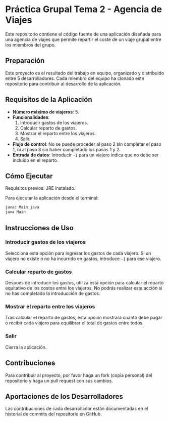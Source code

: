 # Práctica Grupal Tema 2 - Agencia de Viajes

Este repositorio contiene el código fuente de una aplicación diseñada para una agencia de viajes que permite repartir el coste de un viaje grupal entre los miembros del grupo.

## Preparación

Este proyecto es el resultado del trabajo en equipo, organizado y distribuido entre 5 desarrolladores. Cada miembro del equipo ha clonado este repositorio para contribuir al desarrollo de la aplicación.

## Requisitos de la Aplicación

- **Número máximo de viajeros**: 5.
- **Funcionalidades**:
  1. Introducir gastos de los viajeros.
  2. Calcular reparto de gastos.
  3. Mostrar el reparto entre los viajeros.
  4. Salir.
- **Flujo de control**: No se puede proceder al paso 2 sin completar el paso 1, ni al paso 3 sin haber completado los pasos 1 y 2.
- **Entrada de datos**: Introducir `-1` para un viajero indica que no debe ser incluido en el reparto.

## Cómo Ejecutar

Requisitos previos: JRE instalado.

Para ejecutar la aplicación desde el terminal:

```bash
javac Main.java
java Main
```

## Instrucciones de Uso

### Introducir gastos de los viajeros

Selecciona esta opción para ingresar los gastos de cada viajero. Si un viajero no existe o no ha incurrido en gastos, introduce `-1` para ese viajero.

### Calcular reparto de gastos

Después de introducir los gastos, utiliza esta opción para calcular el reparto equitativo de los costos entre los viajeros. No podrás realizar esta acción si no has completado la introducción de gastos.

### Mostrar el reparto entre los viajeros

Tras calcular el reparto de gastos, esta opción mostrará cuánto debe pagar o recibir cada viajero para equilibrar el total de gastos entre todos.

### Salir

Cierra la aplicación.

## Contribuciones

Para contribuir al proyecto, por favor haga un fork (copia personal) del repositorio y haga un pull request con sus cambios.

## Aportaciones de los Desarrolladores

Las contribuciones de cada desarrollador están documentadas en el historial de commits del repositorio en GitHub.